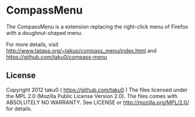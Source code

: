 # CompassMenu

The CompassMenu is a extension replacing the right-click menu of Firefox with a doughnut-shaped menu.

For more details, visit http://www.tatapa.org/~takuo/compass_menu/index.html
and https://github.com/taku0/compass-menu

## License

Copyright 2012 taku0 ( https://github.com/taku0 )
The files licensed under the MPL 2.0 (Mozilla Public License Version 2.0).
The files comes with ABSOLUTELY NO WARRANTY.
See LICENSE or http://mozilla.org/MPL/2.0/ for details.

